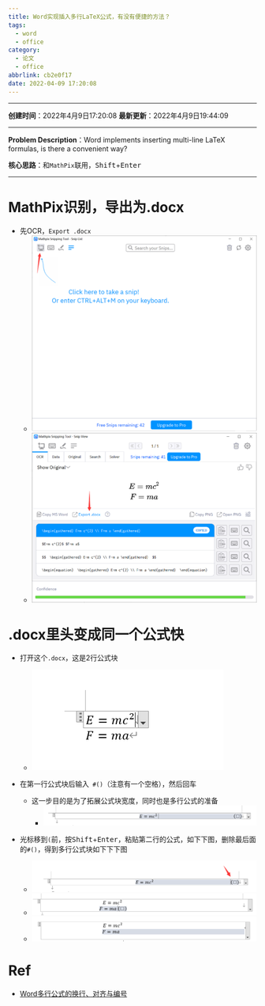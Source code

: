 ```yaml
---
title: Word实现插入多行LaTeX公式，有没有便捷的方法？
tags:
  - word
  - office
category:
  - 论文
  - office
abbrlink: cb2e0f17
date: 2022-04-09 17:20:08
---
```


---

**创建时间**：2022年4月9日17:20:08
**最新更新**：2022年4月9日19:44:09

---

**Problem Description**：Word implements inserting multi-line LaTeX formulas, is there a convenient way?

**核心思路**：和`MathPix`联用，<kbd>Shift</kbd>+<kbd>Enter</kbd>

---

# MathPix识别，导出为.docx
* 先OCR，`Export .docx`
  * ![image-20220409194503729](Word实现插入多行LaTeX公式，有没有便捷的方法？/image-20220409194503729.png)
  * ![image-20220409194508606](Word实现插入多行LaTeX公式，有没有便捷的方法？/image-20220409194508606.png)


# .docx里头变成同一个公式快
* 打开这个`.docx`，这是2行公式块
  * ![image-20220409194514275](Word实现插入多行LaTeX公式，有没有便捷的方法？/image-20220409194514275.png)


* 在第一行公式块后输入` #()`（注意有一个空格），然后回车
	* 这一步目的是为了拓展公式块宽度，同时也是多行公式的准备
	  * ![image-20220409194518729](Word实现插入多行LaTeX公式，有没有便捷的方法？/image-20220409194518729.png)
* 光标移到`(`前，按<kbd>Shift</kbd>+<kbd>Enter</kbd>，粘贴第二行的公式，如下下图，删除最后面的`#()`，得到多行公式块如下下下图
  * ![image-20220409194522258](Word实现插入多行LaTeX公式，有没有便捷的方法？/image-20220409194522258.png)
  * ![image-20220409194526494](Word实现插入多行LaTeX公式，有没有便捷的方法？/image-20220409194526494.png)
  * ![image-20220409194530375](Word实现插入多行LaTeX公式，有没有便捷的方法？/image-20220409194530375.png)




# Ref
* [Word多行公式的换行、对齐与编号](https://zhuanlan.zhihu.com/p/439988361)
